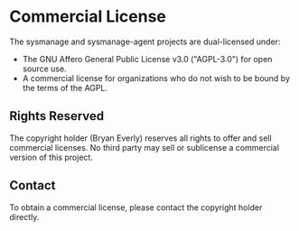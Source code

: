 # Commercial License

The sysmanage and sysmanage-agent projects are dual-licensed under:

- The GNU Affero General Public License v3.0 ("AGPL-3.0") for open source use.
- A commercial license for organizations who do not wish to be bound by the terms of the AGPL.

## Rights Reserved
The copyright holder (Bryan Everly) reserves all rights to offer and sell commercial licenses. 
No third party may sell or sublicense a commercial version of this project.

## Contact
To obtain a commercial license, please contact the copyright holder directly.

